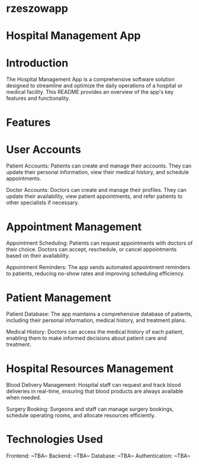 # rzeszowapp

# Hospital Management App
# Introduction
The Hospital Management App is a comprehensive software solution designed to streamline and optimize the daily operations of a hospital or medical facility. This README provides an overview of the app's key features and functionality.

# Features
# User Accounts
Patient Accounts: Patients can create and manage their accounts. They can update their personal information, view their medical history, and schedule appointments.

Doctor Accounts: Doctors can create and manage their profiles. They can update their availability, view patient appointments, and refer patients to other specialists if necessary.

# Appointment Management
Appointment Scheduling: Patients can request appointments with doctors of their choice. Doctors can accept, reschedule, or cancel appointments based on their availability.

Appointment Reminders: The app sends automated appointment reminders to patients, reducing no-show rates and improving scheduling efficiency.

# Patient Management
Patient Database: The app maintains a comprehensive database of patients, including their personal information, medical history, and treatment plans.

Medical History: Doctors can access the medical history of each patient, enabling them to make informed decisions about patient care and treatment.

# Hospital Resources Management
Blood Delivery Management: Hospital staff can request and track blood deliveries in real-time, ensuring that blood products are always available when needed.

Surgery Booking: Surgeons and staff can manage surgery bookings, schedule operating rooms, and allocate resources efficiently.

# Technologies Used
Frontend: ~TBA~
Backend: ~TBA~
Database: ~TBA~
Authentication: ~TBA~
